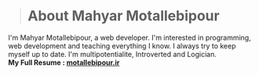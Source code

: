 ># **About Mahyar Motallebipour**
I'm Mahyar Motallebipour, a web developer.
I'm interested in programming, web development and teaching everything I know. I always try to keep myself up to date.
I'm multipotentialite, Introverted and Logician.
<br>
**My Full Resume : <a href="http://motallebipour.ir/"> motallebipour.ir</a>**
